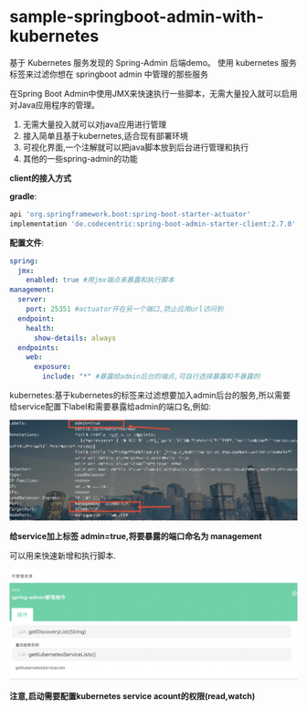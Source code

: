 # sample-springboot-admin-with-kubernetes
基于 Kubernetes 服务发现的 Spring-Admin 后端demo。 使用 kubernetes 服务标签来过滤你想在 springboot admin 中管理的那些服务

在Spring Boot Admin中使用JMX来快速执行一些脚本，无需大量投入就可以启用对Java应用程序的管理。

1. 无需大量投入就可以对java应用进行管理
2. 接入简单且基于kubernetes,适合现有部署环境
3. 可视化界面,一个注解就可以把java脚本放到后台进行管理和执行
4. 其他的一些spring-admin的功能

**client的接入方式**

**gradle**:

```groovy
api 'org.springframework.boot:spring-boot-starter-actuator'
implementation 'de.codecentric:spring-boot-admin-starter-client:2.7.0'
```

**配置文件**:

```yaml
spring:
  jmx:
    enabled: true #用jmx端点来暴露和执行脚本
management:
  server:
    port: 25351 #actuator开在另一个端口,防止应用url访问到
  endpoint:
    health:
      show-details: always
  endpoints:
    web:
      exposure:
        include: "*" #暴露给admin后台的端点,可自行选择暴露和不暴露的
```

kubernetes:基于kubernetes的标签来过滤想要加入admin后台的服务,所以需要给service配置下label和需要暴露给admin的端口名,例如:

![image-20230517105813835](src/main/resources/img/image-20230517105813835.png)

**给service加上标签 admin=true,将要暴露的端口命名为 management**

可以用来快速新增和执行脚本.

![image-20230517105934926](/src/main/resources/img/image-20230517105934926.png)

**注意,启动需要配置kubernetes service acount的权限(read,watch)**
